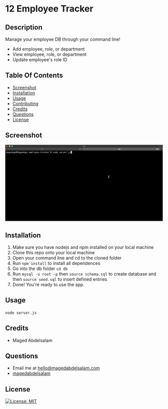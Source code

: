 # 12 Employee Tracker
## Description
Manage your employee DB through your command line!
* Add employee, role, or department
* View employee, role, or department
* Update employee's role ID
## Table Of Contents
* [Screenshot](#screenshot)
* [Installation](#installation)
* [Usage](#usage)
* [Contributing](#contributing)
* [Credits](#credits)
* [Questions](#questions)
* [License](#license)
## Screenshot
![Screenshot of Workflow](screenshot.gif)
## Installation
1. Make sure you have nodejs and npm installed on your local machine
1. Clone this repo onto your local machine
2. Open your command line and cd to the cloned folder
3. Run `npm install` to install all dependences
4. Go into the db folder `cd db`
5. Run `mysql -u root -p` then `source schema.sql` to create database and then `source seed.sql` to insert defined entries
4. Done! You're ready to use the app.
## Usage
`node server.js`
## Credits
* Maged Abdelsalam
## Questions
* Email me at hello@magedabdelsalam.com
* [magedabdelsalam](https://github.com/magedabdelsalam)
## License
[![License: MIT](https://img.shields.io/badge/License-MIT-yellow.svg)](https://opensource.org/licenses/MIT)
